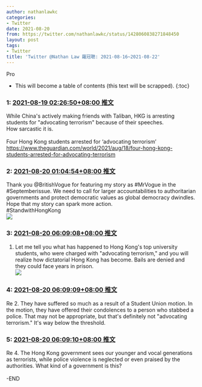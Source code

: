 ```yaml
---
author: nathanlawkc
categories:
- Twitter
date: 2021-08-20
from: https://twitter.com/nathanlawkc/status/1428060838271848450
layout: post
tags:
- Twitter
title: 'Twitter @Nathan Law 羅冠聰: 2021-08-16~2021-08-22'
---
```


Pro

* This will become a table of contents (this text will be scrapped).
{:toc}

### 1: [2021-08-19 02:26:50+08:00 推文](https://twitter.com/nathanlawkc/status/1428060838271848450)

While China's actively making friends with Taliban, HKG is arresting students for "advocating terrorism" because of their speeches. <br>How sarcastic it is.<br><br>Four Hong Kong students arrested for ‘advocating terrorism’ <a href="https://www.theguardian.com/world/2021/aug/18/four-hong-kong-students-arrested-for-advocating-terrorism" target="_blank" rel="noopener noreferrer">https://www.theguardian.com/world/2021/aug/18/four-hong-kong-students-arrested-for-advocating-terrorism</a>

### 2: [2021-08-20 01:04:54+08:00 推文](https://twitter.com/nathanlawkc/status/1428402608495005703)

Thank you @BritishVogue  for featuring my story as #MrVogue in the #Septemberissue. We need to call for larger accountabilities to authoritarian governments and protect democratic values as global democracy dwindles. <br>Hope that my story can spark more action.<br>#StandwithHongKong<br><img style src="https://pbs.twimg.com/media/E9K0ThwWQAEypDx?format=jpg&name=orig" referrerpolicy="no-referrer">

### 3: [2021-08-20 06:09:08+08:00 推文](https://twitter.com/nathanlawkc/status/1428479170229723136)

1. Let me tell you what has happened to Hong Kong's top university students, who were charged with "advocating terrorism," and you will realize how dictatorial Hong Kong has become. Bails are denied and they could face years in prison.<br><img style src="https://pbs.twimg.com/media/E9L6OuBWQAMw2cd?format=jpg&name=orig" referrerpolicy="no-referrer">

### 4: [2021-08-20 06:09:09+08:00 推文](https://twitter.com/nathanlawkc/status/1428479173086097410)

Re 2. They have suffered so much as a result of a Student Union motion. In the motion, they have offered their condolences to a person who stabbed a police. That may not be appropriate, but that's definitely not "advocating terrorism." It's way below the threshold.

### 5: [2021-08-20 06:09:10+08:00 推文](https://twitter.com/nathanlawkc/status/1428479177544642568)

Re 4. The Hong Kong government sees our younger and vocal generations as terrorists, while police violence is neglected or even praised by the authorities. What kind of a government is this?<br><br>-END

